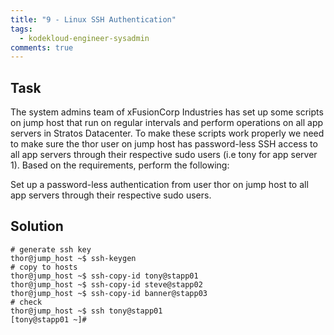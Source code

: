 ```yaml
---
title: "9 - Linux SSH Authentication"
tags:
  - kodekloud-engineer-sysadmin
comments: true
---
```


## Task

The system admins team of xFusionCorp Industries has set up some scripts on jump host that run on regular intervals and perform operations on all app servers in Stratos Datacenter. To make these scripts work properly we need to make sure the thor user on jump host has password-less SSH access to all app servers through their respective sudo users (i.e tony for app server 1). Based on the requirements, perform the following:

Set up a password-less authentication from user thor on jump host to all app servers through their respective sudo users.

## Solution

```shell
# generate ssh key
thor@jump_host ~$ ssh-keygen
# copy to hosts
thor@jump_host ~$ ssh-copy-id tony@stapp01
thor@jump_host ~$ ssh-copy-id steve@stapp02
thor@jump_host ~$ ssh-copy-id banner@stapp03
# check
thor@jump_host ~$ ssh tony@stapp01
[tony@stapp01 ~]#
```
